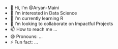 - 👋 Hi, I’m @Aryan-Maini
- 👀 I’m interested in Data Science
- 🌱 I’m currently learning R
- 💞️ I’m looking to collaborate on Impactful Projects
- 📫 How to reach me ...
- 😄 Pronouns: ...
- ⚡ Fun fact: ...

<!---
Aryan-Maini/Aryan-Maini is a ✨ special ✨ repository because its `README.md` (this file) appears on your GitHub profile.
You can click the Preview link to take a look at your changes.
--->
